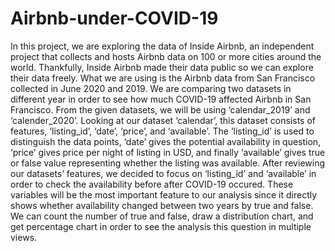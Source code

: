 # Airbnb-under-COVID-19

In this project, we are exploring the data of Inside Airbnb, an independent project that collects and hosts Airbnb data on 100 or more cities around the world. Thankfully, Inside Airbnb made their data public so we can explore their data freely. What we are using is the Airbnb data from San Francisco collected in June 2020 and 2019. We are comparing two datasets in different year in order to see how much COVID-19 affected Airbnb in San Francisco. From the given datasets, we will be using ‘calendar_2019’ and ‘calender_2020’. Looking at our dataset ‘calendar’, this dataset consists of features, ‘listing_id’, ‘date’, ‘price’, and ‘available’. The ‘listing_id’ is used to distinguish the data points, ‘date’ gives the potential availability in question, ‘price’ gives price per night of listing in USD, and finally ‘available’ gives true or false value representing whether the listing was available. After reviewing our datasets’ features, we decided to focus on ‘listing_id’ and ‘available’ in order to check the availability before after COVID-19 occured. These variables will be the most important feature to our analysis since it directly shows whether availability changed between two years by true and false. We can count the number of true and false, draw a distribution chart, and get percentage chart in order to see the analysis this question in multiple views.
